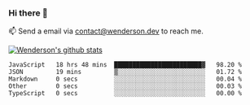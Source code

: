 ### Hi there 👋

<!--
**Wenderson-P/wenderson-p** is a ✨ _special_ ✨ repository because its `README.md` (this file) appears on your GitHub profile.

Here are some ideas to get you started:

- 🔭 I’m currently working on ...
- 🌱 I’m currently learning ...
- 👯 I’m looking to collaborate on ...
- 🤔 I’m looking for help with ...
- 💬 Ask me about ...
- 📫 How to reach me: ...
- 😄 Pronouns: ...
- ⚡ Fun fact: ...
-->

📫  Send a email via contact@wenderson.dev to reach me.

[![Wenderson's github stats](https://github-readme-stats.vercel.app/api?username=wenderson-p&show_icons=true&theme=tokyonight&hide=issues)](https://github.com/wenderson-p/github-readme-stats)

<!--START_SECTION:waka-->
```text
JavaScript   18 hrs 48 mins  ████████████████████████▓   98.20 % 
JSON         19 mins         ▒░░░░░░░░░░░░░░░░░░░░░░░░   01.72 % 
Markdown     0 secs          ░░░░░░░░░░░░░░░░░░░░░░░░░   00.04 % 
Other        0 secs          ░░░░░░░░░░░░░░░░░░░░░░░░░   00.03 % 
TypeScript   0 secs          ░░░░░░░░░░░░░░░░░░░░░░░░░   00.00 % 
```
<!--END_SECTION:waka-->
